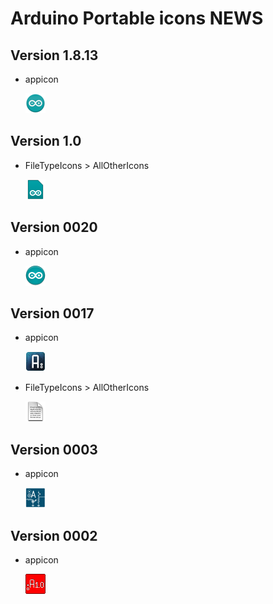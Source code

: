 # Arduino Portable icons NEWS

## Version 1.8.13
- appicon

  ![](AppIcon/1.8.13/appicon_32.png)

## Version 1.0
- FileTypeIcons > AllOtherIcons

  ![](FileTypeIcons/1.0/AllOtherIcons_32.png)


## Version 0020
- appicon

  ![](AppIcon/0020/appicon_32.png)

## Version 0017
- appicon

  ![](AppIcon/0017/appicon_32.png)

- FileTypeIcons > AllOtherIcons

  ![](FileTypeIcons/0017/AllOtherIcons_32.png)
  
## Version 0003
- appicon

  ![](AppIcon/0003/appicon_32.png)

## Version 0002
- appicon

  ![](AppIcon/0002/appicon_32.png)
